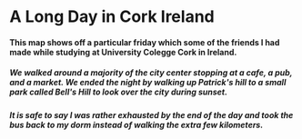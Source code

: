 # A Long Day in Cork Ireland
#### This map shows off a particular friday which some of the friends I had made while studying at University Colegge Cork in Ireland.
##### We walked around a majority of the city center stopping at a cafe, a pub, and a market. We ended the night by walking up Patrick's hill to a small park called Bell's Hill to look over the city during sunset. 
##### It is safe to say I was rather exhausted by the end of the day and took the bus back to my dorm instead of walking the extra few kilometers. 